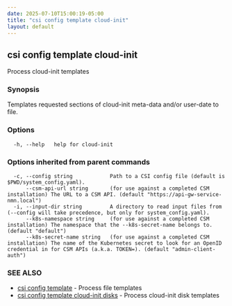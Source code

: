 ```yaml
---
date: 2025-07-10T15:00:19-05:00
title: "csi config template cloud-init"
layout: default
---
```

## csi config template cloud-init

Process cloud-init templates

### Synopsis

Templates requested sections of cloud-init meta-data and/or user-date to file.

### Options

```
  -h, --help   help for cloud-init
```

### Options inherited from parent commands

```
  -c, --config string            Path to a CSI config file (default is $PWD/system_config.yaml).
      --csm-api-url string       (for use against a completed CSM installation) The URL to a CSM API. (default "https://api-gw-service-nmn.local")
  -i, --input-dir string         A directory to read input files from (--config will take precedence, but only for system_config.yaml).
      --k8s-namespace string     (for use against a completed CSM installation) The namespace that the --k8s-secret-name belongs to. (default "default")
      --k8s-secret-name string   (for use against a completed CSM installation) The name of the Kubernetes secret to look for an OpenID credential in for CSM APIs (a.k.a. TOKEN=). (default "admin-client-auth")
```

### SEE ALSO

* [csi config template](/commands/csi_config_template/)	 - Process file templates
* [csi config template cloud-init disks](/commands/csi_config_template_cloud-init_disks/)	 - Process cloud-init disk templates

